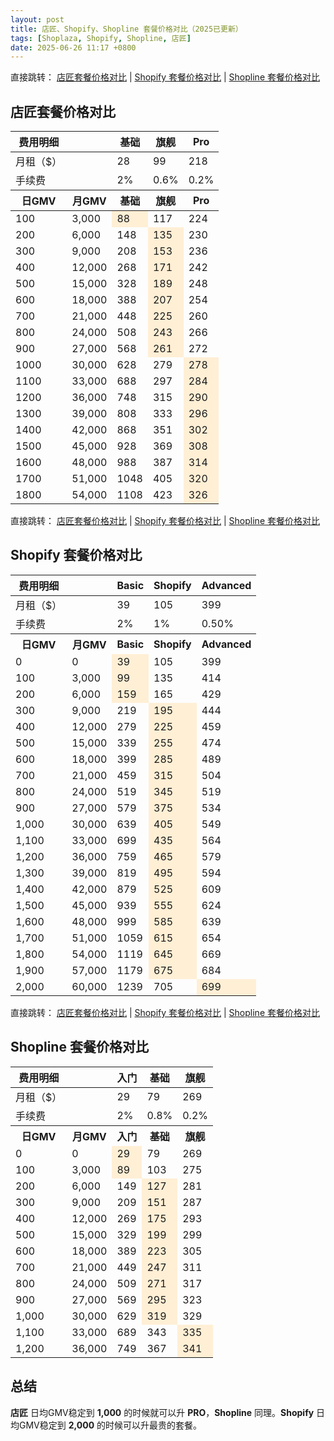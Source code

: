 ```yaml
---
layout: post
title: 店匠、Shopify、Shopline 套餐价格对比（2025已更新）
tags: [Shoplaza, Shopify, Shopline, 店匠]
date: 2025-06-26 11:17 +0800
---
```

直接跳转：
[店匠套餐价格对比](#店匠套餐价格对比) |
[Shopify 套餐价格对比](#shopify-套餐价格对比) |
[Shopline 套餐价格对比](#shopline-套餐价格对比)

## 店匠套餐价格对比

<table>
    <thead>
        <tr>
            <th>费用明细</th>
            <th></th>
            <th>基础</th>
            <th>旗舰</th>
            <th>Pro</th>
        </tr>
    </thead>
    <tbody>
        <tr>
            <td>月租（$）</td>
            <td></td>
            <td>28</td>
            <td>99</td>
            <td>218</td>
        </tr>
        <tr>
            <td>手续费</td>
            <td></td>
            <td>2%</td>
            <td>0.6%</td>
            <td>0.2%</td>
        </tr>
    </tbody>
    <thead>
        <tr>
            <th>日GMV</th>
            <th>月GMV</th>
            <th>基础</th>
            <th>旗舰</th>
            <th>Pro</th>
        </tr>
    </thead>
    <tbody>
        <tr>
        <td>100</td>
        <td>3,000</td>
        <td bgcolor="#FFEFD5">88</td>
        <td>117</td>
        <td>224 </td>
    </tr>
    <tr>
        <td>200</td>
        <td>6,000</td>
        <td>148</td>
        <td bgcolor="#FFEFD5">135</td>
        <td>230 </td>
    </tr>
    <tr>
        <td>300</td>
        <td>9,000</td>
        <td>208</td>
        <td bgcolor="#FFEFD5">153</td>
        <td>236 </td>
    </tr>
    <tr>
        <td>400</td>
        <td>12,000</td>
        <td>268</td>
        <td bgcolor="#FFEFD5">171</td>
        <td>242 </td>
    </tr>
    <tr>
        <td>500</td>
        <td>15,000</td>
        <td>328</td>
        <td bgcolor="#FFEFD5">189</td>
        <td>248 </td>
    </tr>
    <tr>
        <td>600</td>
        <td>18,000</td>
        <td>388</td>
        <td bgcolor="#FFEFD5">207</td>
        <td>254 </td>
    </tr>
    <tr>
        <td>700</td>
        <td>21,000</td>
        <td>448</td>
        <td bgcolor="#FFEFD5">225</td>
        <td>260 </td>
    </tr>
    <tr>
        <td>800</td>
        <td>24,000</td>
        <td>508</td>
        <td bgcolor="#FFEFD5">243</td>
        <td>266 </td>
    </tr>
    <tr>
        <td>900</td>
        <td>27,000</td>
        <td>568</td>
        <td bgcolor="#FFEFD5">261</td>
        <td>272 </td>
    </tr>
    <tr>
        <td>1000</td>
        <td>30,000</td>
        <td>628</td>
        <td>279</td>
        <td bgcolor="#FFEFD5">278 </td>
    </tr>
    <tr>
        <td>1100</td>
        <td>33,000</td>
        <td>688</td>
        <td>297</td>
        <td bgcolor="#FFEFD5">284 </td>
    </tr>
    <tr>
        <td>1200</td>
        <td>36,000</td>
        <td>748</td>
        <td>315</td>
        <td bgcolor="#FFEFD5">290 </td>
    </tr>
    <tr>
        <td>1300</td>
        <td>39,000</td>
        <td>808</td>
        <td>333</td>
        <td bgcolor="#FFEFD5">296 </td>
    </tr>
    <tr>
        <td>1400</td>
        <td>42,000</td>
        <td>868</td>
        <td>351</td>
        <td bgcolor="#FFEFD5">302 </td>
    </tr>
    <tr>
        <td>1500</td>
        <td>45,000</td>
        <td>928</td>
        <td>369</td>
        <td bgcolor="#FFEFD5">308 </td>
    </tr>
    <tr>
        <td>1600</td>
        <td>48,000</td>
        <td>988</td>
        <td>387</td>
        <td bgcolor="#FFEFD5">314 </td>
    </tr>
    <tr>
        <td>1700</td>
        <td>51,000</td>
        <td>1048</td>
        <td>405</td>
        <td bgcolor="#FFEFD5">320 </td>
    </tr>
    <tr>
        <td>1800</td>
        <td>54,000</td>
        <td>1108</td>
        <td>423</td>
        <td bgcolor="#FFEFD5">326 </td>
    </tr>
    </tbody>
</table>

直接跳转：
[店匠套餐价格对比](#店匠套餐价格对比) |
[Shopify 套餐价格对比](#shopify-套餐价格对比) |
[Shopline 套餐价格对比](#shopline-套餐价格对比)
## Shopify 套餐价格对比
<table>
    <thead>
        <tr>
            <th>费用明细</th>
            <th></th>
            <th>Basic</th>
            <th>Shopify</th>
            <th>Advanced</th>
        </tr>
    </thead>
    <tbody>
        <tr>
            <td>月租（$）</td>
            <td></td>
            <td>39</td>
            <td>105</td>
            <td>399</td>
        </tr>
        <tr>
            <td>手续费</td>
            <td></td>
            <td>2%</td>
            <td>1%</td>
            <td>0.50%</td>
        </tr>
        <tr>
            <th>日GMV</th>
            <th>月GMV</th>
            <th>Basic</th>
            <th>Shopify</th>
            <th>Advanced</th>
        </tr>
        <tr>
            <td>0</td>
            <td>0</td>
            <td bgcolor="#FFEFD5">39</td>
            <td>105</td>
            <td>399</td>
        </tr>
        <tr>
            <td>100</td>
            <td>3,000</td>
            <td bgcolor="#FFEFD5">99</td>
            <td>135</td>
            <td>414</td>
        </tr>
        <tr>
            <td>200</td>
            <td>6,000</td>
            <td bgcolor="#FFEFD5">159</td>
            <td>165</td>
            <td>429</td>
        </tr>
        <tr>
            <td>300</td>
            <td>9,000</td>
            <td>219</td>
            <td bgcolor="#FFEFD5">195</td>
            <td>444</td>
        </tr>
        <tr>
            <td>400</td>
            <td>12,000</td>
            <td>279</td>
            <td bgcolor="#FFEFD5">225</td>
            <td>459</td>
        </tr>
        <tr>
            <td>500</td>
            <td>15,000</td>
            <td>339</td>
            <td bgcolor="#FFEFD5">255</td>
            <td>474</td>
        </tr>
        <tr>
            <td>600</td>
            <td>18,000</td>
            <td>399</td>
            <td bgcolor="#FFEFD5">285</td>
            <td>489</td>
        </tr>
        <tr>
            <td>700</td>
            <td>21,000</td>
            <td>459</td>
            <td bgcolor="#FFEFD5">315</td>
            <td>504</td>
        </tr>
        <tr>
            <td>800</td>
            <td>24,000</td>
            <td>519</td>
            <td bgcolor="#FFEFD5">345</td>
            <td>519</td>
        </tr>
        <tr>
            <td>900</td>
            <td>27,000</td>
            <td>579</td>
            <td bgcolor="#FFEFD5">375</td>
            <td>534</td>
        </tr>
        <tr>
            <td>1,000</td>
            <td>30,000</td>
            <td>639</td>
            <td bgcolor="#FFEFD5">405</td>
            <td>549</td>
        </tr>
        <tr>
            <td>1,100</td>
            <td>33,000</td>
            <td>699</td>
            <td bgcolor="#FFEFD5">435</td>
            <td>564</td>
        </tr>
        <tr>
            <td>1,200</td>
            <td>36,000</td>
            <td>759</td>
            <td bgcolor="#FFEFD5">465</td>
            <td>579</td>
        </tr>
        <tr>
            <td>1,300</td>
            <td>39,000</td>
            <td>819</td>
            <td bgcolor="#FFEFD5">495</td>
            <td>594</td>
        </tr>
        <tr>
            <td>1,400</td>
            <td>42,000</td>
            <td>879</td>
            <td bgcolor="#FFEFD5">525</td>
            <td>609</td>
        </tr>
        <tr>
            <td>1,500</td>
            <td>45,000</td>
            <td>939</td>
            <td bgcolor="#FFEFD5">555</td>
            <td>624</td>
        </tr>
        <tr>
            <td>1,600</td>
            <td>48,000</td>
            <td>999</td>
            <td bgcolor="#FFEFD5">585</td>
            <td>639</td>
        </tr>
        <tr>
            <td>1,700</td>
            <td>51,000</td>
            <td>1059</td>
            <td bgcolor="#FFEFD5">615</td>
            <td>654</td>
        </tr>
        <tr>
            <td>1,800</td>
            <td>54,000</td>
            <td>1119</td>
            <td bgcolor="#FFEFD5">645</td>
            <td>669</td>
        </tr>
        <tr>
            <td>1,900</td>
            <td>57,000</td>
            <td>1179</td>
            <td bgcolor="#FFEFD5">675</td>
            <td>684</td>
        </tr>
        <tr>
            <td>2,000</td>
            <td>60,000</td>
            <td>1239</td>
            <td>705</td>
            <td bgcolor="#FFEFD5">699</td>
        </tr>
    </tbody>
</table>

直接跳转：
[店匠套餐价格对比](#店匠套餐价格对比) |
[Shopify 套餐价格对比](#shopify-套餐价格对比) |
[Shopline 套餐价格对比](#shopline-套餐价格对比)
## Shopline 套餐价格对比
<table>
    <thead>
        <tr>
            <th>费用明细</th>
            <th></th>
            <th>入门</th>
            <th>基础</th>
            <th>旗舰</th>
        </tr>
    </thead>
    <tbody>
        <tr>
            <td>月租（$）</td>
            <td></td>
            <td>29</td>
            <td>79</td>
            <td>269</td>
        </tr>
        <tr>
            <td>手续费</td>
            <td></td>
            <td>2%</td>
            <td>0.8%</td>
            <td>0.2%</td>
        </tr>
        <tr>
            <th>日GMV</th>
            <th>月GMV</th>
            <th>入门</th>
            <th>基础</th>
            <th>旗舰</th>
        </tr>
        <tr>
            <td>0</td>
            <td>0</td>
            <td bgcolor="#FFEFD5">29</td>
            <td>79</td>
            <td>269</td>
        </tr>
        <tr>
            <td>100</td>
            <td>3,000</td>
            <td bgcolor="#FFEFD5">89</td>
            <td>103</td>
            <td>275</td>
        </tr>
        <tr>
            <td>200</td>
            <td>6,000</td>
            <td>149</td>
            <td bgcolor="#FFEFD5">127</td>
            <td>281</td>
        </tr>
        <tr>
            <td>300</td>
            <td>9,000</td>
            <td>209</td>
            <td bgcolor="#FFEFD5">151</td>
            <td>287</td>
        </tr>
        <tr>
            <td>400</td>
            <td>12,000</td>
            <td>269</td>
            <td bgcolor="#FFEFD5">175</td>
            <td>293</td>
        </tr>
        <tr>
            <td>500</td>
            <td>15,000</td>
            <td>329</td>
            <td bgcolor="#FFEFD5">199</td>
            <td>299</td>
        </tr>
        <tr>
            <td>600</td>
            <td>18,000</td>
            <td>389</td>
            <td bgcolor="#FFEFD5">223</td>
            <td>305</td>
        </tr>
        <tr>
            <td>700</td>
            <td>21,000</td>
            <td>449</td>
            <td bgcolor="#FFEFD5">247</td>
            <td>311</td>
        </tr>
        <tr>
            <td>800</td>
            <td>24,000</td>
            <td>509</td>
            <td bgcolor="#FFEFD5">271</td>
            <td>317</td>
        </tr>
        <tr>
            <td>900</td>
            <td>27,000</td>
            <td>569</td>
            <td bgcolor="#FFEFD5">295</td>
            <td>323</td>
        </tr>
        <tr>
            <td>1,000</td>
            <td>30,000</td>
            <td>629</td>
            <td bgcolor="#FFEFD5">319</td>
            <td>329</td>
        </tr>
        <tr>
            <td>1,100</td>
            <td>33,000</td>
            <td>689</td>
            <td>343</td>
            <td bgcolor="#FFEFD5">335</td>
        </tr>
        <tr>
            <td>1,200</td>
            <td>36,000</td>
            <td>749</td>
            <td>367</td>
            <td bgcolor="#FFEFD5">341</td>
        </tr>
    </tbody>
</table>

## 总结
**店匠** 日均GMV稳定到 **1,000** 的时候就可以升 **PRO**，**Shopline** 同理。**Shopify** 日均GMV稳定到 **2,000** 的时候可以升最贵的套餐。